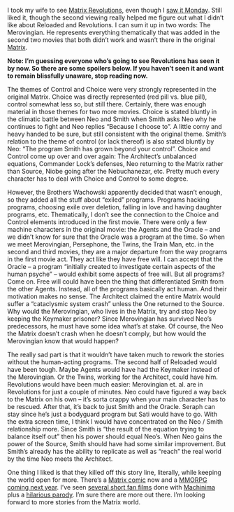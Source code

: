 I took my wife to see [Matrix
Revolutions](http://whatisthematrix.warnerbros.com/rv_img/rv_poster_neo.jpg),
even though I [saw it
Monday](PermaLink.aspx?guid=042a62d3-59cc-4d5f-a4b0-4978d8ac66a8). Still
liked it, though the second viewing really helped me figure out what I
didn’t like about Reloaded and Revolutions. I can sum it up in two
words: The Merovingian. He represents everything thematically that was
added in the second two movies that both didn’t work and wasn’t there in
the original
[Matrix](http://whatisthematrix.warnerbros.com/img/matrix-post5.jpg).

**Note: I’m guessing everyone who’s going to see Revolutions has seen it
by now. So there are some spoilers below. If you haven’t seen it and
want to remain blissfully unaware, stop reading now.**

The themes of Control and Choice were very strongly represented in the
original Matrix. Choice was directly represented (red pill vs. blue
pill), control somewhat less so, but still there. Certainly, there was
enough material in those themes for two more movies. Choice is stated
bluntly in the climatic battle between Neo and Smith when Smith asks Neo
why he continues to fight and Neo replies “Because I choose to”. A
little corny and heavy handed to be sure, but still consistent with the
original theme. Smith’s relation to the theme of control (or lack
thereof) is also stated bluntly by Neo: “The program Smith has grown
beyond your control”. Choice and Control come up over and over again:
The Architect’s unbalanced equations, Commander Lock’s defenses, Neo
returning to the Matrix rather than Source, Niobe going after the
Nebuchanezar, etc. Pretty much every character has to deal with Choice
and Control to some degree.

However, the Brothers Wachowski apparently decided that wasn’t enough,
so they added all the stuff about “exiled” programs. Programs hacking
programs, choosing exile over deletion, falling in love and having
daughter programs, etc. Thematically, I don’t see the connection to the
Choice and Control elements introduced in the first movie. There were
only a few machine characters in the original movie: the Agents and the
Oracle – and we didn’t know for sure that the Oracle was a program at
the time. So when we meet Merovingian, Persephone, the Twins, the Train
Man, etc. in the second and third movies, they are a major departure
from the way programs in the first movie act. They act like they have
free will. I can accept that the Oracle – a program “initially created
to investigate certain aspects of the human psyche” – would exhibit some
aspects of free will. But all programs? Come on. Free will could have
been the thing that differentiated Smith from the other Agents. Instead,
all of the programs basically act human. And their motivation makes no
sense. The Architect claimed the entire Matrix would suffer a
“cataclysmic system crash” unless the One returned to the Source. Why
would the Merovingian, who lives in the Matrix, try and stop Neo by
keeping the Keymaker prisoner? Since Merovingian has survived Neo’s
predecessors, he must have some idea what’s at stake. Of course, the Neo
the Matrix doesn’t crash when he doesn’t comply, but how would the
Merovingian know that would happen?

The really sad part is that it wouldn’t have taken much to rework the
stories without the human-acting programs. The second half of Reloaded
would have been tough. Maybe Agents would have had the Keymaker instead
of the Merovingian. Or the Twins, working for the Architect, could have
him. Revolutions would have been much easier: Merovingian et. al. are in
Revolutions for just a couple of minutes. Neo could have figured a way
back to the Matrix on his own – it’s sorta crappy when your main
character has to be rescued. After that, it’s back to just Smith and the
Oracle. Seraph can stay since he’s just a bodyguard program but Sati
would have to go. With the extra screen time, I think I would have
concentrated on the Neo / Smith relationship more. Since Smith is “the
result of the equation trying to balance itself out” then his power
should equal Neo’s. When Neo gains the power of the Source, Smith should
have had some similar improvement. But Smith’s already has the ability
to replicate as well as “reach” the real world by the time Neo meets the
Architect.

One thing I liked is that they killed off this story line, literally,
while keeping the world open for more. There’s a [Matrix
comic](http://whatisthematrix.warnerbros.com/bk_cmp/matrixpreviewframe.html)
now and a [MMORPG coming next year](http://thematrixonline.ubi.com/US/).
I’ve seen [several short fan films](http://strangecompany.org/matrix/)
done with [Machinima](http://www.machinima.com/) plus a [hilarious
parody](http://matrix-xp.com/). I’m sure there are more out there. I’m
looking forward to more stories from the Matrix world.
